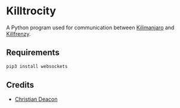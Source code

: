 # Killtrocity
A Python program used for communication between [Kilimanjaro](https://github.com/gamemann/Kilimanjaro) and [Killfrenzy](https://github.com/gamemann/Killfrenzy).

## Requirements
```bash
pip3 install websockets
```

## Credits
* [Christian Deacon](https://github.com/gamemann)
